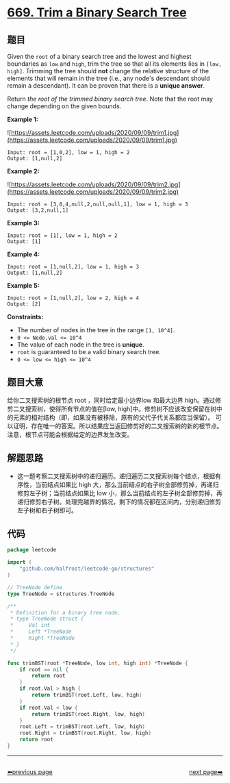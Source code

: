 # [669. Trim a Binary Search Tree](https://leetcode.com/problems/trim-a-binary-search-tree/)


## 题目

Given the `root` of a binary search tree and the lowest and highest boundaries as `low` and `high`, trim the tree so that all its elements lies in `[low, high]`. Trimming the tree should **not** change the relative structure of the elements that will remain in the tree (i.e., any node's descendant should remain a descendant). It can be proven that there is a **unique answer**.

Return *the root of the trimmed binary search tree*. Note that the root may change depending on the given bounds.

**Example 1:**

![https://assets.leetcode.com/uploads/2020/09/09/trim1.jpg](https://assets.leetcode.com/uploads/2020/09/09/trim1.jpg)

```
Input: root = [1,0,2], low = 1, high = 2
Output: [1,null,2]
```

**Example 2:**

![https://assets.leetcode.com/uploads/2020/09/09/trim2.jpg](https://assets.leetcode.com/uploads/2020/09/09/trim2.jpg)

```
Input: root = [3,0,4,null,2,null,null,1], low = 1, high = 3
Output: [3,2,null,1]
```

**Example 3:**

```
Input: root = [1], low = 1, high = 2
Output: [1]
```

**Example 4:**

```
Input: root = [1,null,2], low = 1, high = 3
Output: [1,null,2]
```

**Example 5:**

```
Input: root = [1,null,2], low = 2, high = 4
Output: [2]
```

**Constraints:**

- The number of nodes in the tree in the range `[1, 10^4]`.
- `0 <= Node.val <= 10^4`
- The value of each node in the tree is **unique**.
- `root` is guaranteed to be a valid binary search tree.
- `0 <= low <= high <= 10^4`

## 题目大意

给你二叉搜索树的根节点 root ，同时给定最小边界low 和最大边界 high。通过修剪二叉搜索树，使得所有节点的值在[low, high]中。修剪树不应该改变保留在树中的元素的相对结构（即，如果没有被移除，原有的父代子代关系都应当保留）。 可以证明，存在唯一的答案。所以结果应当返回修剪好的二叉搜索树的新的根节点。注意，根节点可能会根据给定的边界发生改变。

## 解题思路

- 这一题考察二叉搜索树中的递归遍历。递归遍历二叉搜索树每个结点，根据有序性，当前结点如果比 high 大，那么当前结点的右子树全部修剪掉，再递归修剪左子树；当前结点如果比 low 小，那么当前结点的左子树全部修剪掉，再递归修剪右子树。处理完越界的情况，剩下的情况都在区间内，分别递归修剪左子树和右子树即可。

## 代码

```go
package leetcode

import (
	"github.com/halfrost/leetcode-go/structures"
)

// TreeNode define
type TreeNode = structures.TreeNode

/**
 * Definition for a binary tree node.
 * type TreeNode struct {
 *     Val int
 *     Left *TreeNode
 *     Right *TreeNode
 * }
 */

func trimBST(root *TreeNode, low int, high int) *TreeNode {
	if root == nil {
		return root
	}
	if root.Val > high {
		return trimBST(root.Left, low, high)
	}
	if root.Val < low {
		return trimBST(root.Right, low, high)
	}
	root.Left = trimBST(root.Left, low, high)
	root.Right = trimBST(root.Right, low, high)
	return root
}
```



----------------------------------------------
<div style="display: flex;justify-content: space-between;align-items: center;">
<p><a href="https://books.halfrost.com/leetcode/ChapterFour/0600~0699/0668.Kth-Smallest-Number-in-Multiplication-Table/">⬅️previous page</a></p>
<p><a href="https://books.halfrost.com/leetcode/ChapterFour/0600~0699/0674.Longest-Continuous-Increasing-Subsequence/">next page➡️</a></p>
</div>
